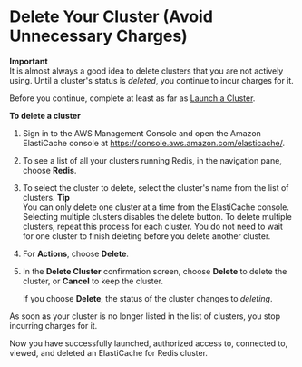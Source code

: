 # Delete Your Cluster \(Avoid Unnecessary Charges\)<a name="GettingStarted.DeleteCacheCluster"></a>

**Important**  
It is almost always a good idea to delete clusters that you are not actively using\. Until a cluster's status is *deleted*, you continue to incur charges for it\.

Before you continue, complete at least as far as [Launch a Cluster](GettingStarted.CreateCluster.md)\.

**To delete a cluster**

1. Sign in to the AWS Management Console and open the Amazon ElastiCache console at [https://console\.aws\.amazon\.com/elasticache/](https://console.aws.amazon.com/elasticache/)\.

1. To see a list of all your clusters running Redis, in the navigation pane, choose **Redis**\.

1. To select the cluster to delete, select the cluster's name from the list of clusters\.
**Tip**  
You can only delete one cluster at a time from the ElastiCache console\. Selecting multiple clusters disables the delete button\. To delete multiple clusters, repeat this process for each cluster\. You do not need to wait for one cluster to finish deleting before you delete another cluster\.

1. For **Actions**, choose **Delete**\.

1. In the **Delete Cluster** confirmation screen, choose **Delete** to delete the cluster, or **Cancel** to keep the cluster\.

   If you choose **Delete**, the status of the cluster changes to *deleting*\.

As soon as your cluster is no longer listed in the list of clusters, you stop incurring charges for it\.

Now you have successfully launched, authorized access to, connected to, viewed, and deleted an ElastiCache for Redis cluster\.